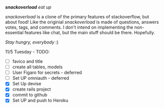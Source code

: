 ***snackoverload*** _eat up_

*snackoverload* is a clone of the primary features of stackoverflow, 
but about food! Like the originial *snackoverload* is made of questions, answers
votes, tags, and comments. I don't intend on implementing the non-essential 
features like chat, but the main stuff should be there. Hopefully. 

_Stay hungry, everybody_ :)

11/5 Tuesday - 
TODO:

- [ ] favico and title
- [ ] create all tables, models
- [ ] User Figaro for secrets - deferred
- [ ] Set UP omniauth - deferred
- [x] Set Up devise
- [x] create rails project
- [x] commit to github
- [x] Set UP and push to Heroku